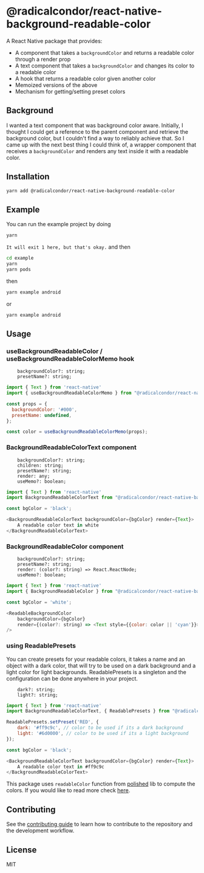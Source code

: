 # @radicalcondor/react-native-background-readable-color

A React Native package that provides:
  - A component that takes a `backgroundColor` and returns a readable color
    through a render prop
  - A text component that takes a `backgroundColor` and changes its color to a
    readable color
  - A hook that returns a readable color given another color
  - Memoized versions of the above
  - Mechanism for getting/setting preset colors

## Background

I wanted a text component that was background color aware. Initially, I 
thought I could get a reference to the parent component and retrieve the
background color, but I couldn't find a way to reliably achieve that. So I
came up with the next best thing I could think of, a wrapper component that
receives a `backgroundColor` and renders any text inside it with a readable 
color.

## Installation

```sh
yarn add @radicalcondor/react-native-background-readable-color
```

## Example

You can run the example project by doing
```sh
yarn
```
`It will exit 1 here, but that's okay.`
and then
```sh
cd example
yarn
yarn pods
```
then
```sh
yarn example android
```
or
```sh
yarn example android
```

## Usage

### useBackgroundReadableColor / useBackgroundReadableColorMemo hook
```
    backgroundColor?: string;
    presetName?: string;
```
```js
import { Text } from 'react-native' 
import { useBackgroundReadableColorMemo } from "@radicalcondor/react-native-background-readable-color";

const props = {
  backgroundColor: '#000',
  presetName: undefined,
};

const color = useBackgroundReadableColorMemo(props);
```

### BackgroundReadableColorText component
```
    backgroundColor?: string;
    children: string;
    presetName?: string;
    render: any;
    useMemo?: boolean;
```
```js
import { Text } from 'react-native' 
import BackgroundReadableColorText from "@radicalcondor/react-native-background-readable-color";

const bgColor = 'black';

<BackgroundReadableColorText backgroundColor={bgColor} render={Text}>
    A readable color text in white
</BackgroundReadableColorText>
```

### BackgroundReadableColor component
```
    backgroundColor?: string;
    presetName?: string;
    render: (color?: string) => React.ReactNode;
    useMemo?: boolean;
```
```js
import { Text } from 'react-native' 
import { BackgroundReadableColor } from "@radicalcondor/react-native-background-readable-color";

const bgColor = 'white';

<ReadableBackgroundColor
    backgroundColor={bgColor}
    render={(color?: string) => <Text style={{color: color || 'cyan'}}>A readable color text in black</Text>}
/>
```

### using ReadablePresets
You can create presets for your readable colors, it takes a name and an object with a dark color, that will try to be used
on a dark background and a light color for light backgrounds. 
ReadablePresets is a singleton and the configuration can be done anywhere in your project.
```
    dark?: string;
    light?: string;
```
```js
import { Text } from 'react-native' 
import BackgroundReadableColorText, { ReadablePresets } from "@radicalcondor/react-native-background-readable-color";

ReadablePresets.setPreset('RED', {
    dark: '#ff9c9c', // color to be used if its a dark background
    light: '#6d0000', // color to be used if its a light background
});

const bgColor = 'black';

<BackgroundReadableColorText backgroundColor={bgColor} render={Text}>
    A readable color text in #ff9c9c
</BackgroundReadableColorText>
```

This package uses `readableColor` function from [polished](https://www.npmjs.com/package/polished) lib to compute the colors. If you would like to read more check [here](https://polished.js.org/docs/#readablecolor).

## Contributing

See the [contributing guide](CONTRIBUTING.md) to learn how to contribute to the repository and the development workflow.

## License

MIT
